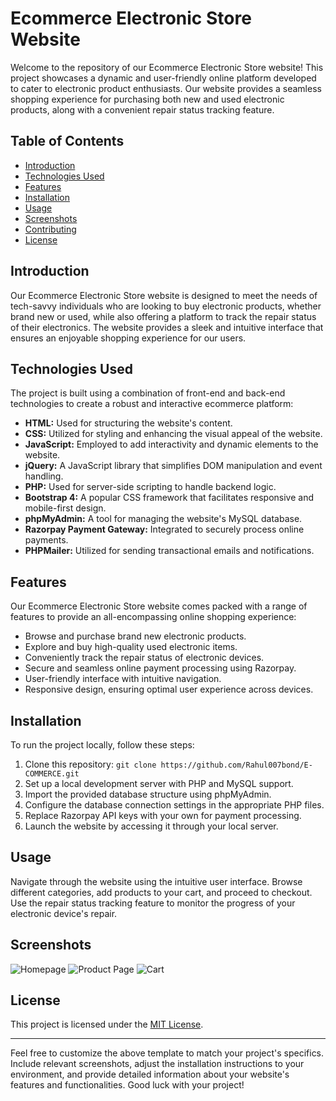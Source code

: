 # Ecommerce Electronic Store Website

Welcome to the repository of our Ecommerce Electronic Store website! This project showcases a dynamic and user-friendly online platform developed to cater to electronic product enthusiasts. Our website provides a seamless shopping experience for purchasing both new and used electronic products, along with a convenient repair status tracking feature. 

## Table of Contents
- [Introduction](#introduction)
- [Technologies Used](#technologies-used)
- [Features](#features)
- [Installation](#installation)
- [Usage](#usage)
- [Screenshots](#screenshots)
- [Contributing](#contributing)
- [License](#license)

## Introduction

Our Ecommerce Electronic Store website is designed to meet the needs of tech-savvy individuals who are looking to buy electronic products, whether brand new or used, while also offering a platform to track the repair status of their electronics. The website provides a sleek and intuitive interface that ensures an enjoyable shopping experience for our users.

## Technologies Used

The project is built using a combination of front-end and back-end technologies to create a robust and interactive ecommerce platform:

- **HTML:** Used for structuring the website's content.
- **CSS:** Utilized for styling and enhancing the visual appeal of the website.
- **JavaScript:** Employed to add interactivity and dynamic elements to the website.
- **jQuery:** A JavaScript library that simplifies DOM manipulation and event handling.
- **PHP:** Used for server-side scripting to handle backend logic.
- **Bootstrap 4:** A popular CSS framework that facilitates responsive and mobile-first design.
- **phpMyAdmin:** A tool for managing the website's MySQL database.
- **Razorpay Payment Gateway:** Integrated to securely process online payments.
- **PHPMailer:** Utilized for sending transactional emails and notifications.

## Features

Our Ecommerce Electronic Store website comes packed with a range of features to provide an all-encompassing online shopping experience:

- Browse and purchase brand new electronic products.
- Explore and buy high-quality used electronic items.
- Conveniently track the repair status of electronic devices.
- Secure and seamless online payment processing using Razorpay.
- User-friendly interface with intuitive navigation.
- Responsive design, ensuring optimal user experience across devices.

## Installation

To run the project locally, follow these steps:

1. Clone this repository: `git clone https://github.com/Rahul007bond/E-COMMERCE.git`
2. Set up a local development server with PHP and MySQL support.
3. Import the provided database structure using phpMyAdmin.
4. Configure the database connection settings in the appropriate PHP files.
5. Replace Razorpay API keys with your own for payment processing.
6. Launch the website by accessing it through your local server.

## Usage

Navigate through the website using the intuitive user interface. Browse different categories, add products to your cart, and proceed to checkout. Use the repair status tracking feature to monitor the progress of your electronic device's repair.

## Screenshots

![Homepage](screenshots/homepage.png)
![Product Page](screenshots/product-page.png)
![Cart](screenshots/cart.png)



## License

This project is licensed under the [MIT License](LICENSE).

---

Feel free to customize the above template to match your project's specifics. Include relevant screenshots, adjust the installation instructions to your environment, and provide detailed information about your website's features and functionalities. Good luck with your project!
